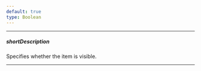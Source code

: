 ```yaml
---
default: true
type: Boolean
---
```

---
##### shortDescription
Specifies whether the item is visible.

---
